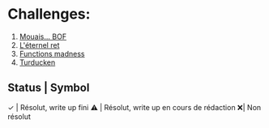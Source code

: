 # Challenges:


1. [Mouais... BOF](pwn1/)
2. [L'éternel ret](pwn2/)
3. [Functions madness](pwn3/)
4. [Turducken](pwn4/)

Status | Symbol
---------------
✓ | Résolut, write up fini
⚠ | Résolut, write up en cours de rédaction
❌| Non résolut
